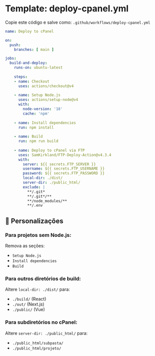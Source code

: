 # Template: deploy-cpanel.yml

Copie este código e salve como: `.github/workflows/deploy-cpanel.yml`

```yaml
name: Deploy to cPanel

on:
  push:
    branches: [ main ]

jobs:
  build-and-deploy:
    runs-on: ubuntu-latest
    
    steps:
    - name: Checkout
      uses: actions/checkout@v4
      
    - name: Setup Node.js
      uses: actions/setup-node@v4
      with:
        node-version: '18'
        cache: 'npm'
        
    - name: Install dependencies
      run: npm install
      
    - name: Build
      run: npm run build
      
    - name: Deploy to cPanel via FTP
      uses: SamKirkland/FTP-Deploy-Action@v4.3.4
      with:
        server: ${{ secrets.FTP_SERVER }}
        username: ${{ secrets.FTP_USERNAME }}
        password: ${{ secrets.FTP_PASSWORD }}
        local-dir: ./dist/
        server-dir: ./public_html/
        exclude: |
          **/.git*
          **/.git*/**
          **/node_modules/**
          **/.env
```

## 🔧 Personalizações

### **Para projetos sem Node.js:**
Remova as seções:
- `Setup Node.js`
- `Install dependencies` 
- `Build`

### **Para outros diretórios de build:**
Altere `local-dir: ./dist/` para:
- `./build/` (React)
- `./out/` (Next.js)
- `./public/` (Vue)

### **Para subdiretórios no cPanel:**
Altere `server-dir: ./public_html/` para:
- `./public_html/subpasta/`
- `./public_html/projeto/`
